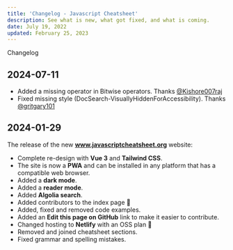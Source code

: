 ```yaml
---
title: 'Changelog - Javascript Cheatsheet'
description: See what is new, what got fixed, and what is coming.
date: July 19, 2022
updated: February 25, 2023
---
```


<base-title :title="frontmatter.title" :description="frontmatter.description">
Changelog
</base-title>

## 2024-07-11

- Added a missing operator in Bitwise operators. Thanks [@Kishore007raj](https://github.com/Kishore007raj)
- Fixed missing style (DocSearch-VisuallyHiddenForAccessibility). Thanks [@gritgary101](https://github.com/gritgary101)

## 2024-01-29

The release of the new **www.javascriptcheatsheet.org** website:

- Complete re-design with **Vue 3** and **Tailwind CSS**.
- The site is now a **PWA** and can be installed in any platform that has a compatible web browser.
- Added a **dark mode**.
- Added a **reader mode**.
- Added **Algolia search**.
- Added contributors to the index page 🥰
- Added, fixed and removed code examples.
- Added an **Edit this page on GitHub** link to make it easier to contribute.
- Changed hosting to **Netlify** with an OSS plan 🎉
- Removed and joined cheatsheet sections.
- Fixed grammar and spelling mistakes.
